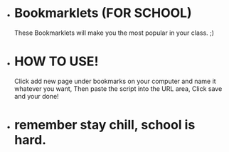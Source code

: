* # Bookmarklets (FOR SCHOOL)
  These Bookmarklets will make you the most popular in your class. ;)

* # HOW TO USE!
  Click add new page under bookmarks on your computer and name it whatever you want, Then paste the script into the URL area, Click save and your done!

* # remember stay chill, school is hard.

